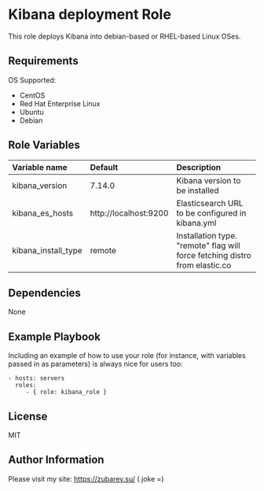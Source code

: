 Kibana deployment Role
=========

This role deploys Kibana into debian-based or RHEL-based Linux OSes.

Requirements
------------

OS Supported:
* CentOS
* Red Hat Enterprise Linux
* Ubuntu
* Debian

Role Variables
--------------
| Variable name | Default | Description |
| :------------ | :------ | :---------- |
| kibana_version | 7.14.0 | Kibana version to be installed |
| kibana_es_hosts | http://localhost:9200 | Elasticsearch URL to be configured in kibana.yml  |
| kibana_install_type | remote | Installation type. "remote" flag will force fetching distro from elastic.co |

Dependencies
------------

None

Example Playbook
----------------

Including an example of how to use your role (for instance, with variables passed in as parameters) is always nice for users too:

    - hosts: servers
      roles:
         - { role: kibana_role }

License
-------

MIT

Author Information
------------------

Please visit my site: https://zubarev.su/ ( joke =)
